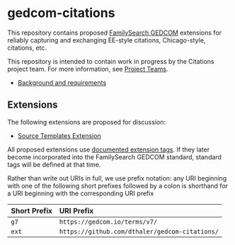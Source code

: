 # gedcom-citations

This repository contains proposed [FamilySearch GEDCOM](https://gedcom.io/specs/) extensions
for reliably capturing and exchanging EE-style citations, Chicago-style, citations, etc.

This repository is intended to contain work in progress by the Citations project team.
For more information, see [Project Teams](https://gedcom.io/community/#project-teams). 

* [Background and requirements](background.md)

Extensions
----------

The following extensions are proposed for discussion:

* [Source Templates Extension](templates-extension.md)

All proposed extensions use [documented extension tags](https://gedcom.io/specifications/FamilySearchGEDCOMv7.html#extension-tags).  If they later become incorporated into the FamilySearch GEDCOM standard,
standard tags will be defined at that time.

Rather than write out URIs in full, we use prefix notation: any URI beginning with one
of the following short prefixes followed by a colon is shorthand for a URI beginning
with the corresponding URI prefix

| Short Prefix | URI Prefix                                     |
|:-------------|:-----------------------------------------------|
| `g7`         | `https://gedcom.io/terms/v7/`                  |
| `ext`        | `https://github.com/dthaler/gedcom-citations/` |

